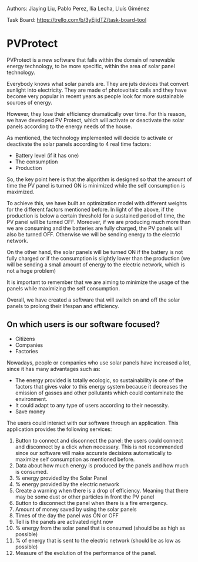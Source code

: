 Authors: Jiaying Liu, Pablo Perez, Ilia Lecha, Lluís Giménez

Task Board: https://trello.com/b/3yEjjdTZ/task-board-tool


# PVProtect

PVProtect is a new software that falls within the domain of renewable energy technology, to be more specific, within the area of solar panel technology. 

Everybody knows what solar panels are. They are juts devices that convert sunlight into electricity. They are made of photovoltaic cells and they have become very popular in recent years as people look for more sustainable sources of energy. 

However, they lose their efficiency dramatically over time. For this reason, we have developed PV Protect, which will activate or deactivate the solar panels according to the energy needs of the house.

As mentioned, the technology implemented will decide to activate or deactivate the solar panels according to 4 real time factors:
- Battery level (if it has one)
- The consumption 
- Production

So, the key point here is that the algorithm is designed so that the amount of time the PV panel is turned ON is minimized while the self consumption is maximized.

To achieve this, we have built an optimization model with different weights for the different factors mentioned before. 
In light of the above, if the production is below a certain threshold for a sustained period of time, the PV panel will be turned OFF.
Moreover, if we are producing much more than we are consuming and the batteries are fully charged, the PV panels will also be turned OFF. Otherwise we will be sending energy to the electric network.

On the other hand, the solar panels will be turned ON if the battery is not fully charged or if the consumption is slightly lower than the production (we will be sending a small amount of energy to the electric network, which is not a huge problem)

It is important to remember that we are aiming to minimize the usage of the panels while maximizing the self consumption. 

Overall, we have created a software that will switch on and off the solar panels to prolong their lifespan and efficiency.


## On which users is our software focused?
- Citizens
- Companies
- Factories

Nowadays, people or companies who use solar panels have increased a lot, since it has many advantages such as:
- The energy provided is totally ecologic, so sustainability is one of the factors that gives valor to this energy system because it decreases the emission of gasses and other pollutants which could contaminate the environment.
- It could adapt to any type of users according to their necessity.
- Save money


The users could interact with our software through an application. This application provides the following services:
1. Button to connect and disconnect the panel: the users could connect and disconnect by a click when necessary. This is not recommended since our software will make accurate decisions automatically to maximize self consumption as mentioned before.
2. Data about how much energy is produced by the panels and how much is consumed.
3. % energy provided by the Solar Panel
4. % energy provided by the electric network
5. Create a warning when there is a drop of efficiency. Meaning that there may be some dust or other particles in front the PV panel 
6. Button to disconnect the panel when there is a fire emergency.
7. Amount of money saved by using the solar panels
8. Times of the day the panel was ON or OFF
9. Tell is the panels are activated right now
10. % energy from the solar panel that is consumed (should be as high as possible)
11. % of energy that is sent to the electric network (should be as low as possible)
12. Measure of the evolution of the performance of the panel.



